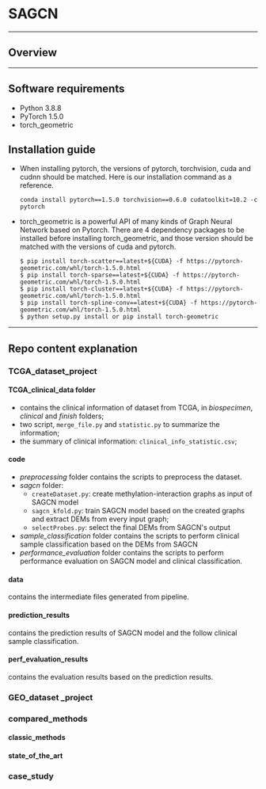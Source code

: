 # SAGCN

---

## Overview



---

## Software requirements

* Python 3.8.8
* PyTorch 1.5.0
* torch_geometric

## Installation guide
* When installing pytorch, the versions of pytorch, torchvision, cuda and cudnn should be matched. Here is our installation command as a reference.
  ```
  conda install pytorch==1.5.0 torchvision==0.6.0 cudatoolkit=10.2 -c pytorch
  ```
* torch_geometric is a powerful API of many kinds of Graph Neural Network based on Pytorch. There are 4 dependency packages to be installed before installing torch_geometric, and those version should be matched with the versions of cuda and pytorch.
  
  ```
  $ pip install torch-scatter==latest+${CUDA} -f https://pytorch-geometric.com/whl/torch-1.5.0.html
  $ pip install torch-sparse==latest+${CUDA} -f https://pytorch-geometric.com/whl/torch-1.5.0.html
  $ pip install torch-cluster==latest+${CUDA} -f https://pytorch-geometric.com/whl/torch-1.5.0.html
  $ pip install torch-spline-conv==latest+${CUDA} -f https://pytorch-geometric.com/whl/torch-1.5.0.html
  $ python setup.py install or pip install torch-geometric
  ```

---

## Repo content explanation

### TCGA_dataset_project

#### TCGA_clinical_data folder

* contains the clinical information of dataset from TCGA, in *biospecimen*, *clinical* and *finish* folders; 
* two script, `merge_file.py` and `statistic.py` to summarize the information;
* the summary of clinical information: `clinical_info_statistic.csv`;

#### code

* *preprocessing* folder contains the scripts to preprocess the dataset.
* *sagcn* folder:
  * `createDataset.py`: create methylation-interaction graphs as input of SAGCN model
  * `sagcn_kfold.py`: train SAGCN model based on the created graphs and extract DEMs from every input graph;
  * `selectProbes.py`: select the final DEMs from SAGCN's output
* *sample_classification* folder contains the scripts to perform clinical sample classification based on the DEMs from SAGCN
* *performance_evaluation* folder contains the scripts to perform performance evaluation on SAGCN model and clinical classification.

#### data

contains the intermediate files generated from pipeline.

#### prediction_results

contains the prediction results of SAGCN model and the follow clinical sample classification.

#### perf_evaluation_results

contains the evaluation results based on the prediction results.



### GEO_dataset _project





### compared_methods

#### classic_methods



#### state_of_the_art



### case_study







